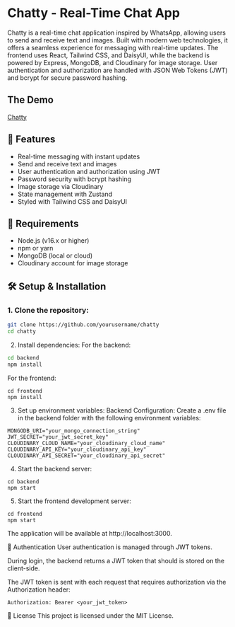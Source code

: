 # Chatty - Real-Time Chat App

Chatty is a real-time chat application inspired by WhatsApp, allowing users to send and receive text and images. Built with modern web technologies, it offers a seamless experience for messaging with real-time updates. The frontend uses React, Tailwind CSS, and DaisyUI, while the backend is powered by Express, MongoDB, and Cloudinary for image storage. User authentication and authorization are handled with JSON Web Tokens (JWT) and bcrypt for secure password hashing.

## The Demo
[Chatty](https://chatty-zjhl.onrender.com)

## 🚀 Features
- Real-time messaging with instant updates
- Send and receive text and images
- User authentication and authorization using JWT
- Password security with bcrypt hashing
- Image storage via Cloudinary
- State management with Zustand
- Styled with Tailwind CSS and DaisyUI

## 📌 Requirements
- Node.js (v16.x or higher)
- npm or yarn
- MongoDB (local or cloud)
- Cloudinary account for image storage

## 🛠 Setup & Installation

### 1. Clone the repository:
```bash
git clone https://github.com/yourusername/chatty
cd chatty
```

2. Install dependencies:
For the backend:
```bash
cd backend
npm install
```

For the frontend:
```
cd frontend
npm install
```

3. Set up environment variables:
Backend Configuration:
Create a .env file in the backend folder with the following environment variables:
```
MONGODB_URI="your_mongo_connection_string"
JWT_SECRET="your_jwt_secret_key"
CLOUDINARY_CLOUD_NAME="your_cloudinary_cloud_name"
CLOUDINARY_API_KEY="your_cloudinary_api_key"
CLOUDINARY_API_SECRET="your_cloudinary_api_secret"
```

4. Start the backend server:
```
cd backend
npm start
```

5. Start the frontend development server:
```
cd frontend
npm start
```
The application will be available at http://localhost:3000.

🔑 Authentication
User authentication is managed through JWT tokens.

During login, the backend returns a JWT token that should is stored on the client-side.

The JWT token is sent with each request that requires authorization via the Authorization header:
```http
Authorization: Bearer <your_jwt_token>
```

📜 License
This project is licensed under the MIT License.

